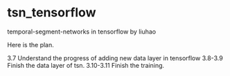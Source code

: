 # tsn_tensorflow
temporal-segment-networks in tensorflow by liuhao

Here is the plan.

3.7      Understand the progress of adding new data layer in tensorflow
3.8-3.9  Finish the data layer of tsn.
3.10-3.11 Finish the training.
